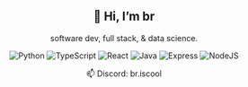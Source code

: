 <h2 align = "center">
  👋 Hi, I’m br
</h2>

<p align = "center">
  software dev, full stack, & data science.
</p>

<div align = "center">
  
  ![Python](https://img.shields.io/badge/python-3670A0?style=for-the-badge&logo=python&logoColor=ffdd54)
  ![TypeScript](https://img.shields.io/badge/TypeScript-3178C6?logo=typescript&logoColor=fff&style=for-the-badge)
  ![React](https://img.shields.io/badge/react-%2320232a.svg?style=for-the-badge&logo=react&logoColor=%2361DAFB)
  ![Java](https://img.shields.io/badge/java-%23ED8B00.svg?style=for-the-badge&logo=openjdk&logoColor=white)
  ![Express](https://img.shields.io/badge/Express-000?logo=express&logoColor=fff&style=for-the-badge)
  ![NodeJS](https://img.shields.io/badge/node.js-6DA55F?style=for-the-badge&logo=node.js&logoColor=white)
  
</div>
  
<p align = "center">
  📫 Discord: br.iscool
</p>
